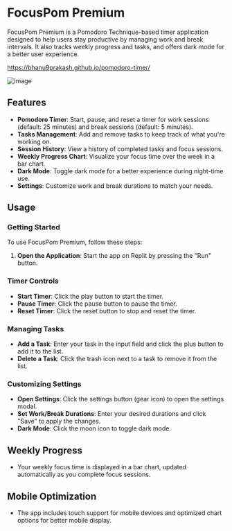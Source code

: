 # FocusPom Premium

FocusPom Premium is a Pomodoro Technique-based timer application designed to help users stay productive by managing work and break intervals. It also tracks weekly progress and tasks, and offers dark mode for a better user experience.

https://bhanu9prakash.github.io/pomodoro-timer/

![image](https://github.com/user-attachments/assets/7a24d3c1-a5f4-47a6-901a-311ebe6a4555)



## Features

- **Pomodoro Timer**: Start, pause, and reset a timer for work sessions (default: 25 minutes) and break sessions (default: 5 minutes).
- **Tasks Management**: Add and remove tasks to keep track of what you're working on.
- **Session History**: View a history of completed tasks and focus sessions.
- **Weekly Progress Chart**: Visualize your focus time over the week in a bar chart.
- **Dark Mode**: Toggle dark mode for a better experience during night-time use.
- **Settings**: Customize work and break durations to match your needs.

## Usage

### Getting Started

To use FocusPom Premium, follow these steps:

1. **Open the Application**: Start the app on Replit by pressing the "Run" button.

### Timer Controls

- **Start Timer**: Click the play button to start the timer.
- **Pause Timer**: Click the pause button to pause the timer.
- **Reset Timer**: Click the reset button to stop and reset the timer.

### Managing Tasks

- **Add a Task**: Enter your task in the input field and click the plus button to add it to the list.
- **Delete a Task**: Click the trash icon next to a task to remove it from the list.

### Customizing Settings

- **Open Settings**: Click the settings button (gear icon) to open the settings modal.
- **Set Work/Break Durations**: Enter your desired durations and click "Save" to apply the changes.
- **Dark Mode**: Click the moon icon to toggle dark mode.

## Weekly Progress

- Your weekly focus time is displayed in a bar chart, updated automatically as you complete focus sessions.

## Mobile Optimization

- The app includes touch support for mobile devices and optimized chart options for better mobile display.




